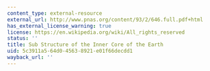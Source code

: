 ```yaml
---
content_type: external-resource
external_url: http://www.pnas.org/content/93/2/646.full.pdf+html
has_external_license_warning: true
license: https://en.wikipedia.org/wiki/All_rights_reserved
status: ''
title: Sub Structure of the Inner Core of the Earth
uid: 5c3911a5-64d0-4563-8921-e01f66decdd1
wayback_url: ''
---
```

